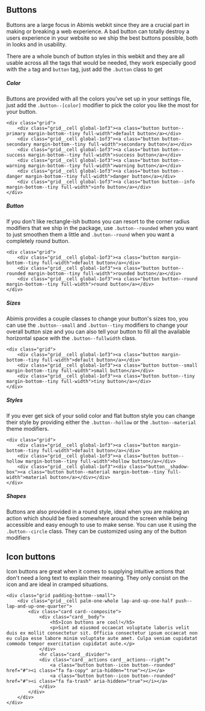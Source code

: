 ## Buttons
Buttons are a large focus in Abimis webkit since they are a crucial part in making or breaking a web experience. A bad button can totally destroy a users experience in your website so we ship the best buttons possible, both in looks and in usability.

There are a whole bunch of button styles in this webkit and they are all usable across all the tags that would be needed, they work especially good with the `a` tag and `button` tag, just add the `.button` class to get

##### Color
Buttons are provided with all the colors you've set up in your settings file, just add the `.button--[color]` modifier to pick the color you like the most for your button.

```test
<div class="grid">
    <div class="grid__cell global-1of3"><a class="button button--primary margin-bottom--tiny full-width">default button</a></div>
    <div class="grid__cell global-1of3"><a class="button button--secondary margin-bottom--tiny full-width">secondary button</a></div>
    <div class="grid__cell global-1of3"><a class="button button--success margin-bottom--tiny full-width">success button</a></div>
    <div class="grid__cell global-1of3"><a class="button button--warning margin-bottom--tiny full-width">warning button</a></div>
    <div class="grid__cell global-1of3"><a class="button button--danger margin-bottom--tiny full-width">danger button</a></div>
    <div class="grid__cell global-1of3"><a class="button button--info margin-bottom--tiny full-width">info button</a></div>
</div>
```

##### Button
If you don't like rectangle-ish buttons you can resort to the corner radius modifiers that we ship in the package, use `.button--rounded` when you want to just smoothen them a little and `.button--round` when you want a completely round button.

```test
<div class="grid">
    <div class="grid__cell global-1of3"><a class="button margin-bottom--tiny full-width">default button</a></div>
    <div class="grid__cell global-1of3"><a class="button button--rounded margin-bottom--tiny full-width">rounded button</a></div>
    <div class="grid__cell global-1of3"><a class="button button--round margin-bottom--tiny full-width">round button</a></div>
</div>
```

##### Sizes
Abimis provides a couple classes to change your button's sizes too, you can use the `.button--small` and `.button--tiny` modifiers to change your overall button size and you can also tell your button to fill all the available horizontal space with the `.button--fullwidth` class.

```test
<div class="grid">
    <div class="grid__cell global-1of3"><a class="button margin-bottom--tiny full-width">default button</a></div>
    <div class="grid__cell global-1of3"><a class="button button--small margin-bottom--tiny full-width">small button</a></div>
    <div class="grid__cell global-1of3"><a class="button button--tiny margin-bottom--tiny full-width">tiny button</a></div>
</div>
```

##### Styles
If you ever get sick of your solid color and flat button style you can change their style by providing either the `.button--hollow` or the `.button--material` theme modifiers.

```test
<div class="grid">
    <div class="grid__cell global-1of3"><a class="button margin-bottom--tiny full-width">default button</a></div>
    <div class="grid__cell global-1of3"><a class="button button--hollow margin-bottom--tiny full-width">hollow button</a></div>
    <div class="grid__cell global-1of3"><div class="button__shadow-box"><a class="button button--material margin-bottom--tiny full-width">material button</a></div></div>
</div>
```

##### Shapes
Buttons are also provided in a round style, ideal when you are making an action which should be fixed somewhere around the screen while being accessible and easy enough to use to make sense. You can use it using the `.button--circle` class. They can be customized using any of the button modifiers

## Icon buttons
Icon buttons are great when it comes to supplying intuitive actions that don't need a long text to explain their meaning. They only consist on the icon and are ideal in cramped situations.

```test
<div class="grid padding-bottom--small">
	<div class="grid__cell palm-one-whole lap-and-up-one-half push--lap-and-up-one-quarter">
        <div class="card card--composite">
			<div class="card__body">
                <h5>Icon buttons are cool!</h5>
				<p>Sint ad eiusmod occaecat voluptate laboris velit duis ex mollit consectetur sit. Officia consectetur ipsum occaecat non eu culpa esse labore minim voluptate aute amet. Culpa veniam cupidatat commodo tempor exercitation cupidatat aute.</p>
			</div>
			<hr class="card__divider">
			<div class="card__actions card__actions--right">
				<a class="button button--icon button--rounded" href="#"><i class="fa fa-copy" aria-hidden="true"></i></a>
				<a class="button button--icon button--rounded" href="#"><i class="fa fa-trash" aria-hidden="true"></i></a>
			</div>
        </div>
	</div>
</div>
```
